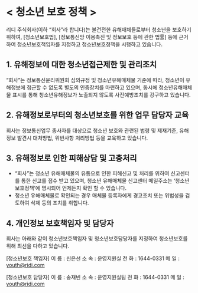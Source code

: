 # < 청소년 보호 정책 >

리디 주식회사(이하 “회사”라 합니다)는 불건전한 유해매체들로부터 청소년을 보호하기 위하여, \[청소년보호법\], \[정보통신망 이용촉진 및 정보보호 등에 관한 법률\] 등에 근거하여 청소년보호책임자를 지정하고 청소년보호정책을 시행하고 있습니다.


## 1. 유해정보에 대한 청소년접근제한 및 관리조치
“회사”는 정보통신윤리위원회 심의규정 및 청소년유해매체물 기준에 따라, 청소년이 유해정보에 접근할 수 없도록 별도의 인증장치를 마련하고 있으며, 동시에 청소년유해매체물 표시를 통해 청소년유해정보가 노출되지 않도록 사전예방조치를 강구하고 있습니다.


## 2. 유해정보로부터의 청소년보호를 위한 업무 담당자 교육
회사는 정보통신업무 종사자를 대상으로 청소년 보호와 관련된 법령 및 제재기준, 유해정보 발견시 대처방법, 위반사항 처리방법 등을 교육하고 있습니다.


## 3. 유해정보로 인한 피해상담 및 고충처리
  - “회사”는 청소년 유해매체물의 유통으로 인한 피해신고 및 처리를 위하여 신고센터를 통한 신고를 접수 받고 있으며, 청소년 유해매체물 신고센터 메일주소는 ‘청소년보호정책’에 명시되어 언제든지 확인 할 수 있습니다.
  - 청소년 유해매체물로 확인되는 경우 매체물 등록자에게 경고조치 또는 위법성을 검토하여 삭제 등의 조치를 취합니다.


## 4. 개인정보 보호책임자 및 담당자
회사는 아래와 같이 청소년보호책임자 및 청소년보호담당자를 지정하여 청소년보호를 위해 최선을 다하고 있습니다.

\[청소년보호 책임자\]
이 름 : 신은선
소 속 : 운영지원실
전 화 : 1644-0331
메 일 : youth@ridi.com

\[청소년보호 담당자\]
이 름 : 송재빈
소 속 : 운영지원실팀
전 화 : 1644-0331
메 일 : youth@ridi.com
